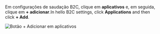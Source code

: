 <span data-ttu-id="577a1-101">Em configurações de saudação B2C, clique em **aplicativos** e, em seguida, clique em **+ adicionar**.</span><span class="sxs-lookup"><span data-stu-id="577a1-101">In hello B2C settings, click **Applications** and then click **+ Add**.</span></span>

![Botão + Adicionar em aplicativos](./media/active-directory-b2c-portal-add-application/b2c-applications-add.png)